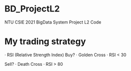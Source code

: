 # BD_ProjectL2
NTU CSIE 2021 BigData System Project L2 Code

# My trading strategy
· RSI (Relative Strength Index)
Buy?
· Golden Cross
· RSI < 30

Sell?
· Death Cross
· RSI > 80
